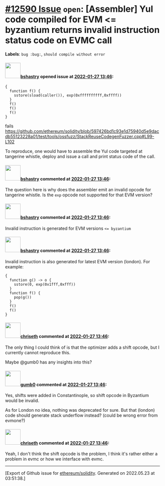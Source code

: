# [\#12590 Issue](https://github.com/ethereum/solidity/issues/12590) `open`: [Assembler] Yul code compiled for EVM <= byzantium returns invalid instruction status code on EVMC call
**Labels**: `bug :bug:`, `should compile without error`


#### <img src="https://avatars.githubusercontent.com/u/2388185?v=4" width="50">[bshastry](https://github.com/bshastry) opened issue at [2022-01-27 13:46](https://github.com/ethereum/solidity/issues/12590):

```
{
  function f() {
    sstore(sload(caller()), exp(0xffffffffff,0xffff))
  }
  f()
  f()
  f()
}
```

fails https://github.com/ethereum/solidity/blob/597426bd1c93e1d75940d5e9dacdb55123228a01/test/tools/ossfuzz/StackReuseCodegenFuzzer.cpp#L99-L102

To reproduce, one would have to assemble the Yul code targeted at tangerine whistle, deploy and issue a call and print status code of the call.

#### <img src="https://avatars.githubusercontent.com/u/2388185?v=4" width="50">[bshastry](https://github.com/bshastry) commented at [2022-01-27 13:46](https://github.com/ethereum/solidity/issues/12590#issuecomment-1023227960):

The question here is why does the assembler emit an invalid opcode for tangerine whistle. Is the `exp` opcode not supported for that EVM version?

#### <img src="https://avatars.githubusercontent.com/u/2388185?v=4" width="50">[bshastry](https://github.com/bshastry) commented at [2022-01-27 13:46](https://github.com/ethereum/solidity/issues/12590#issuecomment-1023233758):

Invalid instruction is generated for EVM versions `<= byzantium`

#### <img src="https://avatars.githubusercontent.com/u/2388185?v=4" width="50">[bshastry](https://github.com/bshastry) commented at [2022-01-27 13:46](https://github.com/ethereum/solidity/issues/12590#issuecomment-1024218192):

Invalid instruction is also generated for latest EVM version (london). For example:

```
{
  function g() -> o {
    sstore(0, exp(0x1fff,0xfff))
  }
  function f() {
    pop(g())
  }
  f()
  f()
}
```

#### <img src="https://avatars.githubusercontent.com/u/9073706?v=4" width="50">[chriseth](https://github.com/chriseth) commented at [2022-01-27 13:46](https://github.com/ethereum/solidity/issues/12590#issuecomment-1028957809):

The only thing I could think of is that the optimizer adds a shift opcode, but I currently cannot reproduce this.

Maybe @gumb0 has any insights into this?

#### <img src="https://avatars.githubusercontent.com/u/1863135?u=ef25c7bac8c1bf76e9b6dee0f43e44ee51980d1c&v=4" width="50">[gumb0](https://github.com/gumb0) commented at [2022-01-27 13:46](https://github.com/ethereum/solidity/issues/12590#issuecomment-1029013349):

Yes, shifts were added in Constantinople, so shift opcode in Byzantium would be invalid.

As for London no idea, nothing was deprecated for sure.
But that (london) code should generate stack underflow instead? (could be wrong error from evmone?)

#### <img src="https://avatars.githubusercontent.com/u/9073706?v=4" width="50">[chriseth](https://github.com/chriseth) commented at [2022-01-27 13:46](https://github.com/ethereum/solidity/issues/12590#issuecomment-1029216234):

Yeah, I don't think the shift opcode is the problem, I think it's rather either a problem in evmc or how we interface with evmc.


-------------------------------------------------------------------------------



[Export of Github issue for [ethereum/solidity](https://github.com/ethereum/solidity). Generated on 2022.05.23 at 03:51:38.]
